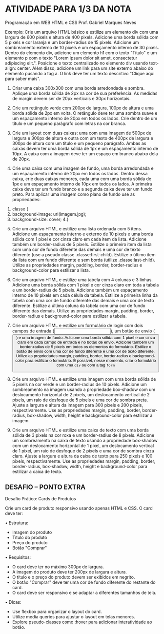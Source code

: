 # ATIVIDADE PARA 1/3 DA NOTA
Programação em WEB
HTML e CSS
Prof. Gabriel Marques Neves

Exemplo: Crie um arquivo HTML básico e estilize um elemento div com uma
largura de 600 pixels e altura de 400 pixels. Adicione uma borda sólida com
5 pixels e cor laranja e um border-radius de 15 pixels. Adicione um
sombreamento externo de 10 pixels e um espaçamento interno de 30 pixels.
Dentro do elemento div, adicione um elemento h1 com o texto "Título" e
um elemento p com o texto "Lorem ipsum dolor sit amet, consectetur
adipiscing elit.". Posicione o texto centralizado no elemento div usando
text-align: center. Além disso, adicione um link para um site externo abaixo
do elemento pusando a tag a. O link deve ter um texto descritivo "Clique
aqui para saber mais".

1) Criar uma caixa 300x300 com uma borda arredondada e sombra. Aplique
uma borda sólida de 2px na cor de sua preferência. As medidas de margin
devem ser de 20px verticais e 30px horizontais.

2) Crie um retângulo verde com 200px de largura, 100px de altura e uma borda
sólida de 2px em volta. O retângulo deve ter uma sombra suave e um
espaçamento interno de 20px em todos os lados. Crie dentro de um título e
um pequeno parágrafo com letras na cor branca.

3) Crie um layout com duas caixas: uma com uma imagem de 500px de largura
e 300px de altura e outra com um texto de 400px de largura e 300px de altura
com um título e um pequeno parágrafo. Ambas as caixas devem ter uma
borda sólida de 1px e um espaçamento interno de 10px. A caixa com a
imagem deve ter um espaço em branco abaixo dela de 20px.

4) Crie uma caixa com uma imagem de fundo, uma borda arredondada e um
espaçamento interno de 20px em todos os lados. Dentro dessa caixa, crie
duas caixas menores, cada uma com uma borda sólida de 1px e um
espaçamento interno de 10px em todos os lados. A primeira caixa deve ter
um fundo branco e a segunda caixa deve ter um fundo preto. Para aplicar
uma imagem como plano de fundo use as propriedades:

1. classe {
2. background-image: url(imagem.jpg);
3. background-size: cover;
4.}

5) Crie um arquivo HTML e estilize uma lista ordenada com 5 itens. Adicione um
espaçamento interno e externo de 10 pixels e uma borda sólida com 1 pixel e
cor cinza claro em cada item da lista. Adicione também um border-radius de 5
pixels. Estilize o primeiro item da lista com uma cor de fundo diferente das
demais e uma cor de texto diferente (use a pseudo classe
.classe:first-child). Estilize o último item da lista com um fundo
diferente e sem borda (utilize .classe:last-child). Utilize as propriedades margin, padding, border, border-radius e
background-color para estilizar a lista.

6) Crie um arquivo HTML e estilize uma tabela com 4 colunas e 3 linhas.
Adicione uma borda sólida com 1 pixel e cor cinza claro em toda a tabela e
um border-radius de 5 pixels. Adicione também um espaçamento interno de
10 pixels em cada célula da tabela. Estilize a primeira linha da tabela com
uma cor de fundo diferente das demais e uma cor de texto diferente. Estilize
a última coluna da tabela com uma cor de fundo diferente das demais. Utilize
as propriedades margin, padding, border, border-radius e
background-color para estilizar a tabela.

7) Crie um arquivo HTML e estilize um formulário de login com dois campos de
entrada (<input>), um botão de envio (<button>) e uma imagem de fundo.
Adicione uma borda sólida com 1 pixel e cor cinza claro em cada campo de
entrada e no botão de envio. Adicione também um border-radius de 5 pixels
em todos os elementos do formulário. Estilize o botão de envio com uma cor
de fundo diferente e uma cor de texto diferente. Utilize as propriedades
margin, padding, border, border-radius e background-color para estilizar o
formulário. É possível, nesse momento, criar o formulário com uma `div` ou
com a tag `form`

8) Crie um arquivo HTML e estilize uma imagem com uma borda sólida de 5
pixels na cor verde e um border-radius de 10 pixels. Adicione um
sombreamento na imagem usando a propriedade box-shadow com um
deslocamento horizontal de 2 pixels, um deslocamento vertical de 2 pixels,
um raio de desfoque de 5 pixels e uma cor de sombra preta. Ajuste a largura
e altura da imagem para 300 pixels e 200 pixels, respectivamente. Use as
propriedades margin, padding, border, border-radius,
box-shadow, width, height e background-color para estilizar a
imagem.

9) Crie um arquivo HTML e estilize uma caixa de texto com uma borda sólida de
3 pixels na cor roxa e um border-radius de 8 pixels. Adicione um
sombreamento na caixa de texto usando a propriedade box-shadow com um
deslocamento horizontal de 1 pixel, um deslocamento vertical de 1 pixel, um
raio de desfoque de 2 pixels e uma cor de sombra cinza claro. Ajuste a
largura e altura da caixa de texto para 250 pixels e 100 pixels,
respectivamente. Use as propriedades margin, padding, border,
border-radius, box-shadow, width, height e
background-color para estilizar a caixa de texto.

## DESAFIO – PONTO EXTRA

Desafio Prático: Cards de Produtos

Crie um card de produto responsivo usando apenas HTML e CSS. O card deve
ter:

• Estrutura:

- Imagem do produto
- Título do produto
- Preço do produto
- Botão "Comprar"

• Requisitos:
- O card deve ter no máximo 300px de largura.
- A imagem do produto deve ter 200px de largura e altura.
- O título e o preço do produto devem ser exibidos em negrito.
- O botão "Comprar" deve ter uma cor de fundo diferente do restante
do card.
- O card deve ser responsivo e se adaptar a diferentes tamanhos de
tela.

• Dicas:
- Use flexbox para organizar o layout do card.
- Utilize media queries para ajustar o layout em telas menores.
- Explore pseudo-classes como :hover para adicionar interatividade
ao botão.
